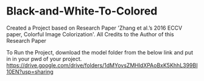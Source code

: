# Black-and-White-To-Colored
Created a Project based on Research Paper 'Zhang et al.’s 2016 ECCV paper, Colorful Image Colorization'.
All Credits to the Author of this Research Paper

To Run the Project, download the model folder from the below link and put in in your pwd of your project.
https://drive.google.com/drive/folders/1dMYovsZMHldXPAoBxK5KhhL399BI10EN?usp=sharing
